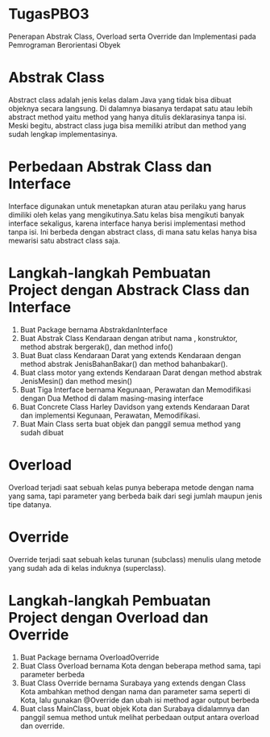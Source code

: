 # TugasPBO3
 Penerapan Abstrak Class, Overload  serta Override dan Implementasi pada Pemrograman Berorientasi  Obyek
# Abstrak Class
 Abstract class adalah jenis kelas dalam Java yang tidak bisa dibuat objeknya 
secara langsung. Di dalamnya biasanya terdapat satu atau lebih abstract method 
yaitu method yang hanya ditulis deklarasinya tanpa isi. Meski begitu, abstract class 
juga bisa memiliki atribut dan method yang sudah lengkap implementasinya.
# Perbedaan Abstrak Class dan Interface 
 Interface digunakan untuk menetapkan aturan atau perilaku yang harus dimiliki 
oleh kelas yang mengikutinya.Satu kelas bisa mengikuti banyak interface sekaligus, 
karena interface hanya berisi implementasi method tanpa isi. Ini berbeda dengan 
abstract class, di mana satu kelas hanya bisa mewarisi satu abstract class saja.
# Langkah-langkah Pembuatan Project dengan Abstrack Class dan Interface
 1. Buat Package bernama AbstrakdanInterface
 2. Buat Abstrak Class Kendaraan dengan atribut nama , konstruktor, method abstrak bergerak(), dan method info()
 3. Buat Buat class Kendaraan Darat yang extends Kendaraan dengan method abstrak JenisBahanBakar() dan method bahanbakar().
 4. Buat class motor yang extends Kendaraan Darat dengan method abstrak JenisMesin() dan method mesin()
 5. Buat Tiga Interface bernama Kegunaan, Perawatan dan Memodifikasi dengan Dua Method di dalam masing-masing interface
 6. Buat Concrete Class Harley Davidson yang extends Kendaraan Darat dan implementsi Kegunaan, Perawatan, Memodifikasi.
 7. Buat Main Class serta buat objek dan panggil semua method yang sudah dibuat
# Overload 
 Overload terjadi saat sebuah kelas punya beberapa metode dengan nama yang 
sama, tapi parameter yang berbeda baik dari segi jumlah maupun jenis tipe 
datanya. 
# Override 
 Override terjadi saat sebuah kelas turunan (subclass) menulis ulang metode 
yang sudah ada di kelas induknya (superclass). 
# Langkah-langkah Pembuatan Project dengan Overload dan Override
 1. Buat Package bernama OverloadOverride
 2. Buat Class Overload bernama Kota dengan beberapa method sama, tapi parameter berbeda
 3. Buat Class Override bernama Surabaya yang extends dengan Class Kota ambahkan method dengan nama dan parameter sama seperti di Kota, lalu gunakan @Override dan ubah isi method agar output berbeda
 4. Buat class MainClass, buat objek Kota dan Surabaya didalamnya dan panggil semua method untuk melihat perbedaan output antara overload dan override.
